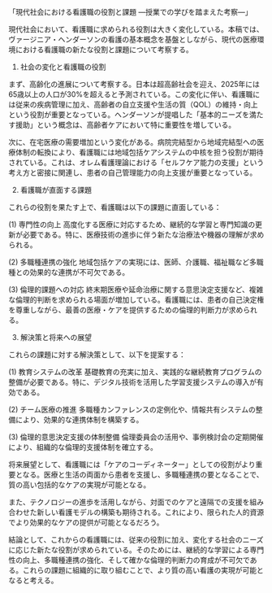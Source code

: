 「現代社会における看護職の役割と課題 ―授業での学びを踏まえた考察―」

現代社会において、看護職に求められる役割は大きく変化している。本稿では、ヴァージニア・ヘンダーソンの看護の基本概念を基盤としながら、現代の医療環境における看護職の新たな役割と課題について考察する。

1. 社会の変化と看護職の役割

まず、高齢化の進展について考察する。日本は超高齢社会を迎え、2025年には65歳以上の人口が30%を超えると予測されている。この変化に伴い、看護職には従来の疾病管理に加え、高齢者の自立支援や生活の質（QOL）の維持・向上という役割が重要となっている。ヘンダーソンが提唱した「基本的ニーズを満たす援助」という概念は、高齢者ケアにおいて特に重要性を増している。

次に、在宅医療の需要増加という変化がある。病院完結型から地域完結型への医療体制の転換により、看護職には地域包括ケアシステムの中核を担う役割が期待されている。これは、オレム看護理論における「セルフケア能力の支援」という考え方と密接に関連し、患者の自己管理能力の向上支援が重要となっている。

2. 看護職が直面する課題

これらの役割を果たす上で、看護職は以下の課題に直面している：

(1) 専門性の向上
高度化する医療に対応するため、継続的な学習と専門知識の更新が必要である。特に、医療技術の進歩に伴う新たな治療法や機器の理解が求められる。

(2) 多職種連携の強化
地域包括ケアの実現には、医師、介護職、福祉職など多職種との効果的な連携が不可欠である。

(3) 倫理的課題への対応
終末期医療や延命治療に関する意思決定支援など、複雑な倫理的判断を求められる場面が増加している。看護職には、患者の自己決定権を尊重しながら、最善の医療・ケアを提供するための倫理的判断力が求められる。

3. 解決策と将来への展望

これらの課題に対する解決策として、以下を提案する：

(1) 教育システムの改革
基礎教育の充実に加え、実践的な継続教育プログラムの整備が必要である。特に、デジタル技術を活用した学習支援システムの導入が有効である。

(2) チーム医療の推進
多職種カンファレンスの定例化や、情報共有システムの整備により、効果的な連携体制を構築する。

(3) 倫理的意思決定支援の体制整備
倫理委員会の活用や、事例検討会の定期開催により、組織的な倫理的支援体制を確立する。

将来展望として、看護職には「ケアのコーディネーター」としての役割がより重要となる。医療と生活の両面から患者を支援し、多職種連携の要となることで、質の高い包括的なケアの実現が可能となる。

また、テクノロジーの進歩を活用しながら、対面でのケアと遠隔での支援を組み合わせた新しい看護モデルの構築も期待される。これにより、限られた人的資源でより効果的なケアの提供が可能となるだろう。

結論として、これからの看護職には、従来の役割に加え、変化する社会のニーズに応じた新たな役割が求められている。そのためには、継続的な学習による専門性の向上、多職種連携の強化、そして確かな倫理的判断力の育成が不可欠である。これらの課題に組織的に取り組むことで、より質の高い看護の実現が可能となると考える。